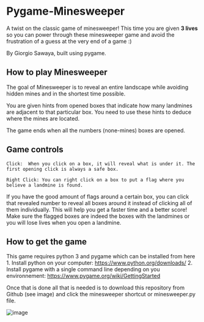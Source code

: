 # Pygame-Minesweeper

A twist on the classic game of minesweeper! This time you are given **3 lives** so you can power through these minesweeper game and avoid the frustration of a guess at the very end of a game :)

By Giorgio Sawaya, built using pygame.


## How to play Minesweeper

The goal of Minesweeper is to reveal an entire landscape while avoiding hidden mines and in the shortest time possible.

You are given hints from opened boxes that indicate how many landmines are adjacent to that particular box. You need to use these hints to deduce where the mines are located. 

The game ends when all the numbers (none-mines) boxes are opened.  

## Game controls
    Click:  When you click on a box, it will reveal what is under it. The first opening click is always a safe box.
    
    Right Click: You can right click on a box to put a flag where you believe a landmine is found.
     
   If you have the good amount of flags around a certain box, you can click that revealed number to reveal all boxes around it instead of clicking all of them individually. This      will help you get a faster time and a better score!  Make sure the flagged boxes are indeed the boxes with the landmines or you will lose lives when you open a landmine.


## How to get the game

This game requires python 3 and pygame which can be installed from here
    1. Install python on your computer: https://www.python.org/downloads/
    2. Install pygame with a single command line depending on you environnement: https://www.pygame.org/wiki/GettingStarted

Once that is done all that is needed is to download this repository from Github (see image) and click the minesweeper shortcut or minesweeper.py file.

![image](https://user-images.githubusercontent.com/55166171/118590273-1a46cd80-b770-11eb-970a-dc9bd3351331.png)
